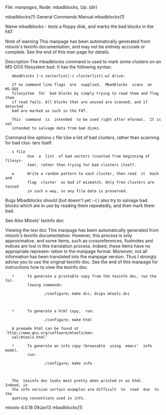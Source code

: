 File: *manpages*,  Node: mbadblocks,  Up: (dir)

mbadblocks(1)               General Commands Manual              mbadblocks(1)



Name
       mbadblocks - tests a floppy disk, and marks the bad blocks in the FAT



Note of warning
       This  manpage  has  been  automatically generated from mtools's texinfo
       documentation, and may not be entirely accurate or complete.   See  the
       end of this man page for details.

Description
       The  mbadblocks  command  is  used  to  mark some clusters on an MS-DOS
       filesystem bad. It has the following syntax:

       mbadblocks [-s sectorlist|-c clusterlist|-w] drive:

       If no command line flags  are  supplied,  Mbadblocks  scans  an  MS-DOS
       filesystem  for  bad blocks by simply trying to read them and flag them
       if read fails. All blocks that are unused are scanned, and if  detected
       bad are marked as such in the FAT.

       This  command  is  intended  to be used right after mformat.  It is not
       intended to salvage data from bad disks.

Command line options
       c file
              Use a list of bad clusters, rather than scanning for  bad  clus‐
              ters itself.

       s file
              Use  a  list  of bad sectors (counted from beginning of filesys‐
              tem), rather than trying for bad clusters itself.

       w      Write a random pattern to each cluster, then read  it  back  and
              flag  cluster  as bad if mismatch. Only free clusters are tested
              in such a way, so any file data is preserved.

Bugs
       Mbadblocks should (but doesn't yet :-( ) also try to salvage bad blocks
       which are in use by reading them repeatedly, and then mark them bad.

See Also
       Mtools' texinfo doc

Viewing the texi doc
       This  manpage  has  been  automatically generated from mtools's texinfo
       documentation. However, this process is only  approximative,  and  some
       items,  such as crossreferences, footnotes and indices are lost in this
       translation process.  Indeed, these items have no appropriate represen‐
       tation  in  the manpage format.  Moreover, not all information has been
       translated into the manpage version.  Thus I strongly advise you to use
       the original texinfo doc.  See the end of this manpage for instructions
       how to view the texinfo doc.

       *      To generate a printable copy from the texinfo doc, run the  fol‐
              lowing commands:

                     ./configure; make dvi; dvips mtools.dvi



       *      To generate a html copy,  run:

                     ./configure; make html

       A premade html can be found at `http://www.gnu.org/software/mtools/man‐
       ual/mtools.html'

       *      To generate an info copy (browsable  using  emacs'  info  mode),
              run:

                     ./configure; make info



       The  texinfo doc looks most pretty when printed or as html.  Indeed, in
       the info version certain examples are difficult  to  read  due  to  the
       quoting conventions used in info.

mtools-4.0.18                       09Jan13                      mbadblocks(1)
